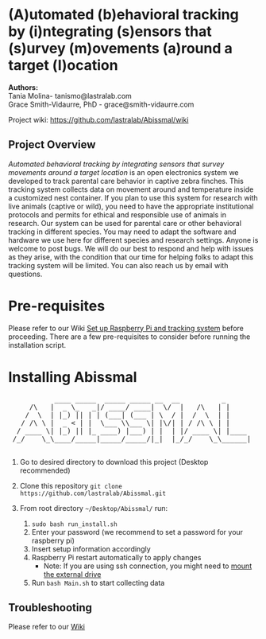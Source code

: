 <h1>(A)utomated (b)ehavioral tracking by (i)ntegrating (s)ensors that (s)urvey (m)ovements (a)round a target (l)ocation
</h1>
<b>Authors:</b><br>
Tania Molina- <span style="pointer-events:none;">tanismo&#64;l<span style="display:none">&nbsp;</span>astralab.com</span><br>
Grace Smith-Vidaurre, PhD - <span style="pointer-events:none">grace&#64;smith<span style="display:none">&nbsp;</span>-vidaurre.com</span>
<br>

Project wiki: https://github.com/lastralab/Abissmal/wiki

<h2>Project Overview</h2>
<i>Automated behavioral tracking by integrating sensors that survey movements around a target location</i> is an open electronics system we developed to track parental care behavior in captive zebra finches. This tracking system collects data on movement around and temperature inside a customized nest container. If you plan to use this system for research with live animals (captive or wild), you need to have the appropriate institutional protocols and permits for ethical and responsible use of animals in research. Our system can be used for parental care or other behavioral tracking in different species. You may need to adapt the software and hardware we use here for different species and research settings. Anyone is welcome to post bugs. We will do our best to respond and help with issues as they arise, with the condition that our time for helping folks to adapt this tracking system will be limited. You can also reach us by email with questions.


# Pre-requisites
Please refer to our Wiki [Set up Raspberry Pi and tracking system](https://github.com/lastralab/Abissmal/wiki/2.-Set-up-Raspberry-Pi-and-tracking-system-software) before proceeding. There are a few pre-requisites to consider before running the installation script.


# Installing Abissmal
<pre>
           ____ _____  _____ _____ __  __          _      
     /\   |  _ \_   _|/ ____/ ____|  \/  |   /\   | |     
    /  \  | |_) || | | (___| (___ | \  / |  /  \  | |     
   / /\ \ |  _ < | |  \___ \\___ \| |\/| | / /\ \ | |     
  / ____ \| |_) || |_ ____) |___) | |  | |/ ____ \| |____ 
 /_/    \_\____/_____|_____/_____/|_|  |_/_/    \_\______|
                                                  
</pre>
1. Go to desired directory to download this project (Desktop recommended)
2. Clone this repository `git clone https://github.com/lastralab/Abissmal.git`
3. From root directory `~/Desktop/Abissmal/` run:

   1. `sudo bash run_install.sh`
   2. Enter your password (we recommend to set a password for your raspberry pi)
   3. Insert setup information accordingly
   4. Raspberry Pi restart automatically to apply changes
      - Note: If you are using ssh connection, you might need to <a href="https://github.com/lastralab/Abissmal/wiki/Installation#external-drive-not-found">mount the external drive</a> 
   5. Run `bash Main.sh` to start collecting data

## Troubleshooting

Please refer to our [Wiki](https://github.com/lastralab/Abissmal/wiki/5.-Troubleshooting)


